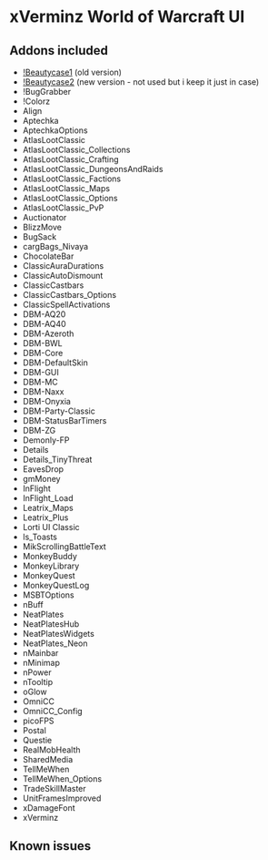 # xVerminz World of Warcraft UI

## Addons included

- [!Beautycase1](https://www.wowinterface.com/downloads/info19675-Beautycase.html) (old version)
- [!Beautycase2](https://www.wowinterface.com/downloads/info19675-Beautycase.html) (new version - not used but i keep it just in case)
- !BugGrabber
- !Colorz
- Align
- Aptechka
- AptechkaOptions
- AtlasLootClassic
- AtlasLootClassic_Collections
- AtlasLootClassic_Crafting
- AtlasLootClassic_DungeonsAndRaids
- AtlasLootClassic_Factions
- AtlasLootClassic_Maps
- AtlasLootClassic_Options
- AtlasLootClassic_PvP
- Auctionator
- BlizzMove
- BugSack
- cargBags_Nivaya
- ChocolateBar
- ClassicAuraDurations
- ClassicAutoDismount
- ClassicCastbars
- ClassicCastbars_Options
- ClassicSpellActivations
- DBM-AQ20
- DBM-AQ40
- DBM-Azeroth
- DBM-BWL
- DBM-Core
- DBM-DefaultSkin
- DBM-GUI
- DBM-MC
- DBM-Naxx
- DBM-Onyxia
- DBM-Party-Classic
- DBM-StatusBarTimers
- DBM-ZG
- Demonly-FP
- Details
- Details_TinyThreat
- EavesDrop
- gmMoney
- InFlight
- InFlight_Load
- Leatrix_Maps
- Leatrix_Plus
- Lorti UI Classic
- ls_Toasts
- MikScrollingBattleText
- MonkeyBuddy
- MonkeyLibrary
- MonkeyQuest
- MonkeyQuestLog
- MSBTOptions
- nBuff
- NeatPlates
- NeatPlatesHub
- NeatPlatesWidgets
- NeatPlates_Neon
- nMainbar
- nMinimap
- nPower
- nTooltip
- oGlow
- OmniCC
- OmniCC_Config
- picoFPS
- Postal
- Questie
- RealMobHealth
- SharedMedia
- TellMeWhen
- TellMeWhen_Options
- TradeSkillMaster
- UnitFramesImproved
- xDamageFont
- xVerminz

## Known issues


